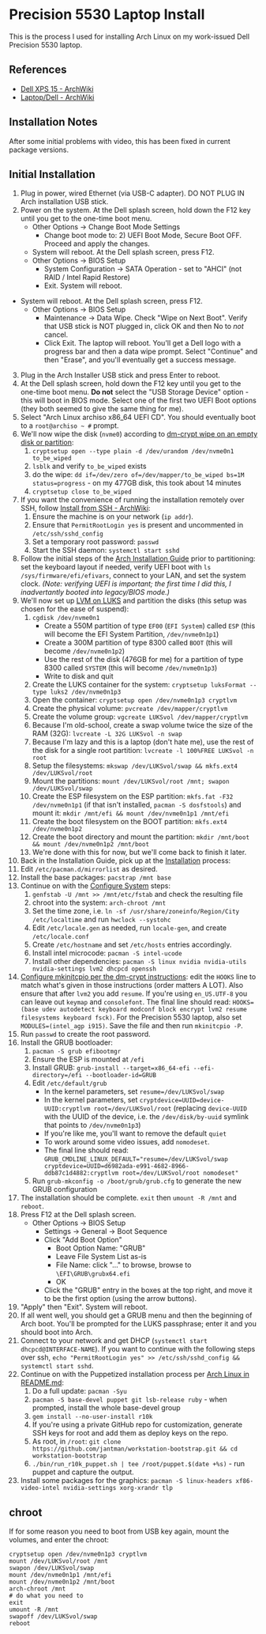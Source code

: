 # Precision 5530 Laptop Install

This is the process I used for installing Arch Linux on my work-issued Dell Precision 5530 laptop.

## References

* [Dell XPS 15 - ArchWiki](https://wiki.archlinux.org/index.php/Dell_XPS_15)
* [Laptop/Dell - ArchWiki](https://wiki.archlinux.org/index.php/Laptop/Dell#Precision)

## Installation Notes

After some initial problems with video, this has been fixed in current package versions.

## Initial Installation

1. Plug in power, wired Ethernet (via USB-C adapter). DO NOT PLUG IN Arch installation USB stick.
2. Power on the system. At the Dell splash screen, hold down the F12 key until you get to the one-time boot menu.
   * Other Options -> Change Boot Mode Settings
     * Change boot mode to: 2) UEFI Boot Mode, Secure Boot OFF. Proceed and apply the changes.
   * System will reboot. At the Dell splash screen, press F12.
   * Other Options -> BIOS Setup
     * System Configuration -> SATA Operation - set to "AHCI" (not RAID / Intel Rapid Restore)
     * Exit. System will reboot.
  * System will reboot. At the Dell splash screen, press F12.
     * Other Options -> BIOS Setup
       * Maintenance -> Data Wipe. Check "Wipe on Next Boot". Verify that USB stick is NOT plugged in, click OK and then No to _not_ cancel.
       * Click Exit. The laptop will reboot. You'll get a Dell logo with a progress bar and then a data wipe prompt. Select "Continue" and then "Erase", and you'll eventually get a success message.
3. Plug in the Arch Installer USB stick and press Enter to reboot.
4. At the Dell splash screen, hold down the F12 key until you get to the one-time boot menu. **Do not** select the "USB Storage Device" option - this will boot in BIOS mode. Select one of the first two UEFI Boot options (they both seemed to give the same thing for me).
5. Select "Arch Linux archiso x86_64 UEFI CD". You should eventually boot to a ``root@archiso ~ #`` prompt.
6. We'll now wipe the disk (``nvme0``) according to [dm-crypt wipe on an empty disk or partition](https://wiki.archlinux.org/index.php/Dm-crypt/Drive_preparation#dm-crypt_wipe_on_an_empty_disk_or_partition):
   1. ``cryptsetup open --type plain -d /dev/urandom /dev/nvme0n1 to_be_wiped``
   2. ``lsblk`` and verify ``to_be_wiped`` exists
   3. do the wipe: ``dd if=/dev/zero of=/dev/mapper/to_be_wiped bs=1M status=progress`` - on my 477GB disk, this took about 14 minutes
   4. ``cryptsetup close to_be_wiped``
7. If you want the convenience of running the installation remotely over SSH, follow [Install from SSH - ArchWiki](https://wiki.archlinux.org/index.php/Install_from_SSH):
   1. Ensure the machine is on your network (``ip addr``).
   2. Ensure that ``PermitRootLogin yes`` is present and uncommented in ``/etc/ssh/sshd_config``
   3. Set a temporary root password: ``passwd``
   4. Start the SSH daemon: ``systemctl start sshd``
8. Follow the initial steps of the [Arch Installation Guide](https://wiki.archlinux.org/index.php/installation_guide#Set_the_keyboard_layout) prior to partitioning: set the keyboard layout if needed, verify UEFI boot with ``ls /sys/firmware/efi/efivars``, connect to your LAN, and set the system clock. _(Note: verifying UEFI is important; the first time I did this, I inadvertantly booted into legacy/BIOS mode.)_
9. We'll now set up [LVM on LUKS](https://wiki.archlinux.org/index.php/Dm-crypt/Encrypting_an_entire_system#LVM_on_LUKS) and partition the disks (this setup was chosen for the ease of suspend):
   1. ``cgdisk /dev/nvme0n1``
      * Create a 550M partition of type ``EF00`` (``EFI System``) called ``ESP`` (this will become the EFI System Partition, ``/dev/nvme0n1p1``)
      * Create a 300M partition of type 8300 called ``BOOT`` (this will become ``/dev/nvme0n1p2``)
      * Use the rest of the disk (476GB for me) for a partition of type 8300 called ``SYSTEM`` (this will become ``/dev/nvme0n1p3``)
      * Write to disk and quit
   2. Create the LUKS container for the system: ``cryptsetup luksFormat --type luks2 /dev/nvme0n1p3``
   3. Open the container: ``cryptsetup open /dev/nvme0n1p3 cryptlvm``
   4. Create the physical volume: ``pvcreate /dev/mapper/cryptlvm``
   5. Create the volume group: ``vgcreate LUKSvol /dev/mapper/cryptlvm``
   6. Because I'm old-school, create a swap volume twice the size of the RAM (32G): ``lvcreate -L 32G LUKSvol -n swap``
   7. Because I'm lazy and this is a laptop (don't hate me), use the rest of the disk for a single root partition: ``lvcreate -l 100%FREE LUKSvol -n root``
   8. Setup the filesystems: ``mkswap /dev/LUKSvol/swap && mkfs.ext4 /dev/LUKSvol/root``
   9. Mount the partitions: ``mount /dev/LUKSvol/root /mnt; swapon /dev/LUKSvol/swap``
   10. Create the ESP filesystem on the ESP partition: ``mkfs.fat -F32 /dev/nvme0n1p1`` (if that isn't installed, ``pacman -S dosfstools``) and mount it: ``mkdir /mnt/efi && mount /dev/nvme0n1p1 /mnt/efi``
   11. Create the boot filesystem on the BOOT partition: ``mkfs.ext4 /dev/nvme0n1p2``
   12. Create the boot directory and mount the partition: ``mkdir /mnt/boot && mount /dev/nvme0n1p2 /mnt/boot``
   13. We're done with this for now, but we'll come back to finish it later.
10. Back in the Installation Guide, pick up at the [Installation](https://wiki.archlinux.org/index.php/installation_guide#Installation) process:
   1. Edit ``/etc/pacman.d/mirrorlist`` as desired.
   2. Install the base packages: ``pacstrap /mnt base``
11. Continue on with the [Configure System](https://wiki.archlinux.org/index.php/installation_guide#Configure_the_system) steps:
    1. ``genfstab -U /mnt >> /mnt/etc/fstab`` and check the resulting file
    2. chroot into the system: ``arch-chroot /mnt``
    3. Set the time zone, i.e. ``ln -sf /usr/share/zoneinfo/Region/City /etc/localtime`` and run ``hwclock --systohc``
    4. Edit ``/etc/locale.gen`` as needed, run ``locale-gen``, and create ``/etc/locale.conf``
    5. Create ``/etc/hostname`` and set ``/etc/hosts`` entries accordingly.
    6. Install intel microcode: ``pacman -S intel-ucode``
    7. Install other dependencies: ``pacman -S linux nvidia nvidia-utils nvidia-settings lvm2 dhcpcd openssh``
12. [Configure mkinitcpio per the dm-crypt instructions](https://wiki.archlinux.org/index.php/Dm-crypt/Encrypting_an_entire_system#Configuring_mkinitcpio_2): edit the ``HOOKS`` line to match what's given in those instructions (order matters A LOT). Also ensure that after ``lvm2`` you add ``resume``. If you're using ``en_US.UTF-8`` you can leave out ``keymap`` and ``consolefont``. The final line should read: ``HOOKS=(base udev autodetect keyboard modconf block encrypt lvm2 resume filesystems keyboard fsck)``. For the Precision 5530 laptop, also set ``MODULES=(intel_agp i915)``. Save the file and then run ``mkinitcpio -P``.
13. Run ``passwd`` to create the root password.
14. Install the GRUB bootloader:
    1. ``pacman -S grub efibootmgr``
    2. Ensure the ESP is mounted at ``/efi``
    3. Install GRUB: ``grub-install --target=x86_64-efi --efi-directory=/efi --bootloader-id=GRUB``
    4. Edit ``/etc/default/grub``
       * In the kernel parameters, set ``resume=/dev/LUKSvol/swap``
       * In the kernel parameters, set ``cryptdevice=UUID=device-UUID:cryptlvm root=/dev/LUKSvol/root`` (replacing ``device-UUID`` with the UUID of the device, i.e. the ``/dev/disk/by-uuid`` symlink that points to ``/dev/nvme0n1p3``)
       * If you're like me, you'll want to remove the default ``quiet``
       * To work around some video issues, add ``nomodeset``.
       * The final line should read: ``GRUB_CMDLINE_LINUX_DEFAULT="resume=/dev/LUKSvol/swap cryptdevice=UUID=d6982ada-e991-4682-8966-ddb87c1d4882:cryptlvm root=/dev/LUKSvol/root nomodeset"``
    5. Run ``grub-mkconfig -o /boot/grub/grub.cfg`` to generate the new GRUB configuration
15. The installation should be complete. ``exit`` then ``umount -R /mnt`` and ``reboot``.
16. Press F12 at the Dell splash screen.
    * Other Options -> BIOS Setup
      * Settings -> General -> Boot Sequence
      * Click "Add Boot Option"
        * Boot Option Name: "GRUB"
        * Leave File System List as-is
        * File Name: click "..." to browse, browse to ``\EFI\GRUB\grubx64.efi``
        * OK
      * Click the "GRUB" entry in the boxes at the top right, and move it to be the first option (using the arrow buttons).
17. "Apply" then "Exit". System will reboot.
18. If all went well, you should get a GRUB menu and then the beginning of Arch boot. You'll be prompted for the LUKS passphrase; enter it and you should boot into Arch.
19. Connect to your network and get DHCP (``systemctl start dhcpcd@INTERFACE-NAME``). If you want to continue with the following steps over ssh, ``echo "PermitRootLogin yes" >> /etc/ssh/sshd_config && systemctl start sshd``.
20. Continue on with the Puppetized installation process per [Arch Linux in README.md](https://github.com/jantman/workstation-bootstrap/blob/master/README.md#arch-linux):
    1. Do a full update: ``pacman -Syu``
    2. ``pacman -S base-devel puppet git lsb-release ruby`` - when prompted, install the whole base-devel group
    3. ``gem install --no-user-install r10k``
    4. If you're using a private GitHub repo for customization, generate SSH keys for root and add them as deploy keys on the repo.
    5. As root, in ``/root``: ``git clone https://github.com/jantman/workstation-bootstrap.git && cd workstation-bootstrap``
    6. ``./bin/run_r10k_puppet.sh | tee /root/puppet.$(date +%s)`` - run puppet and capture the output.
21. Install some packages for the graphics: ``pacman -S linux-headers xf86-video-intel nvidia-settings xorg-xrandr tlp``

## chroot

If for some reason you need to boot from USB key again, mount the volumes, and enter the chroot:

```
cryptsetup open /dev/nvme0n1p3 cryptlvm
mount /dev/LUKSvol/root /mnt
swapon /dev/LUKSvol/swap
mount /dev/nvme0n1p1 /mnt/efi
mount /dev/nvme0n1p2 /mnt/boot
arch-chroot /mnt
# do what you need to
exit
umount -R /mnt
swapoff /dev/LUKSvol/swap
reboot
```
